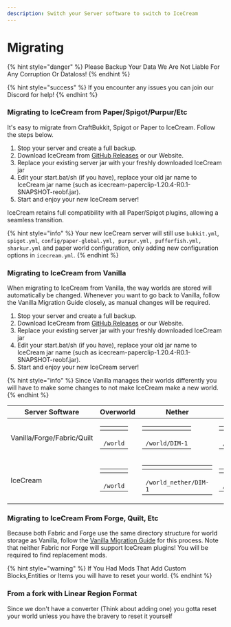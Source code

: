 ```yaml
---
description: Switch your Server software to switch to IceCream
---
```


# Migrating



{% hint style="danger" %}
Please Backup Your Data We Are Not Liable For Any Corruption Or Dataloss!
{% endhint %}

{% hint style="success" %}
If you encounter any issues you can join our Discord for help!
{% endhint %}



### Migrating to IceCream from Paper/Spigot/Purpur/Etc

It's easy to migrate from CraftBukkit, Spigot or Paper to IceCream. Follow the steps below.

1. Stop your server and create a full backup.
2. Download IceCream from [GitHub Releases](https://www.github.com/IceCreamMC/IceCream/releases/latest) or our Website.
3. Replace your existing server jar with your freshly downloaded IceCream jar
4. Edit your start.bat/sh (if you have), replace your old jar name to IceCream jar name (such as icecream-paperclip-1.20.4-R0.1-SNAPSHOT-reobf.jar).
5. Start and enjoy your new IceCream server!

IceCream retains full compatibility with all Paper/Spigot plugins, allowing a seamless transition.

{% hint style="info" %}
Your new IceCream server will still use `bukkit.yml`, `spigot.yml`, `config/paper-global.yml, purpur.yml, pufferfish.yml, sharkur.yml` and paper world configuration, only adding new configuration options in `icecream.yml`.
{% endhint %}

### Migrating to IceCream from Vanilla

When migrating to IceCream from Vanilla, the way worlds are stored will automatically be changed. Whenever you want to go back to Vanilla, follow the Vanilla Migration Guide closely, as manual changes will be required.



1. Stop your server and create a full backup.
2. Download IceCream from [GitHub Releases](https://www.github.com/IceCreamMC/IceCream/releases/latest) or our Website.
3. Replace your existing server jar with your freshly downloaded IceCream jar
4. Edit your start.bat/sh (if you have), replace your old jar name to IceCream jar name (such as icecream-paperclip-1.20.4-R0.1-SNAPSHOT-reobf.jar).
5. Start and enjoy your new IceCream server!



{% hint style="info" %}
Since Vanilla manages their worlds differently you will have to make some changes to not make IceCream make a new world.
{% endhint %}

| Server Software            | Overworld                                                                                                                          | Nether                                                                                                                                          | End                                                                                                                                             |
| -------------------------- | ---------------------------------------------------------------------------------------------------------------------------------- | ----------------------------------------------------------------------------------------------------------------------------------------------- | ----------------------------------------------------------------------------------------------------------------------------------------------- |
| Vanilla/Forge/Fabric/Quilt | <p></p><table data-header-hidden><thead><tr><th></th></tr></thead><tbody><tr><td><br><code>/world</code></td></tr></tbody></table> | <p></p><table data-header-hidden><thead><tr><th></th></tr></thead><tbody><tr><td><br><code>/world/DIM-1</code></td></tr></tbody></table>        | <p></p><table data-header-hidden><thead><tr><th></th></tr></thead><tbody><tr><td><br><code>/world/DIM1</code></td></tr></tbody></table>         |
| IceCream                   | <p></p><table data-header-hidden><thead><tr><th></th></tr></thead><tbody><tr><td><br><code>/world</code></td></tr></tbody></table> | <p></p><table data-header-hidden><thead><tr><th></th></tr></thead><tbody><tr><td><br><code>/world_nether/DIM-1</code></td></tr></tbody></table> | <p></p><table data-header-hidden><thead><tr><th></th></tr></thead><tbody><tr><td><br><code>/world_the_end/DIM1</code></td></tr></tbody></table> |





### Migrating to IceCream From Forge, Quilt, Etc

Because both Fabric and Forge use the same directory structure for world storage as Vanilla, follow the [Vanilla Migration Guide](migrating.md#migrating-to-icecream-from-vanilla) for this process. Note that neither Fabric nor Forge will support IceCream plugins! You will be required to find replacement mods.

{% hint style="warning" %}
If You Had Mods That Add Custom Blocks,Entities or Items you will have to reset your world.
{% endhint %}



### From a fork with Linear Region Format

Since we don't have a converter (Think about adding one) you gotta reset your world unless you have the bravery to reset it yourself



